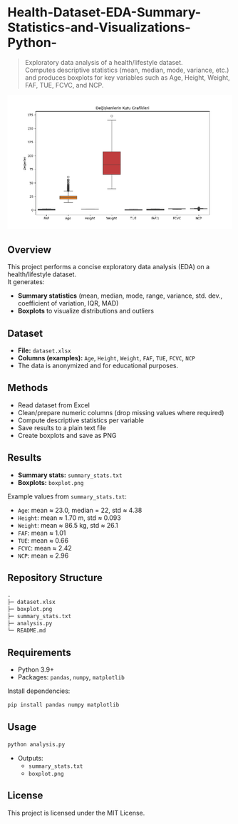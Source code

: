 # Health-Dataset-EDA-Summary-Statistics-and-Visualizations-Python-


> Exploratory data analysis of a health/lifestyle dataset.  
> Computes descriptive statistics (mean, median, mode, variance, etc.) and produces boxplots for key variables such as Age, Height, Weight, FAF, TUE, FCVC, and NCP.

![Boxplot](boxplot.png)

## Overview
This project performs a concise exploratory data analysis (EDA) on a health/lifestyle dataset.  
It generates:
- **Summary statistics** (mean, median, mode, range, variance, std. dev., coefficient of variation, IQR, MAD)
- **Boxplots** to visualize distributions and outliers

## Dataset
- **File:** `dataset.xlsx`  
- **Columns (examples):** `Age`, `Height`, `Weight`, `FAF`, `TUE`, `FCVC`, `NCP`  
- The data is anonymized and for educational purposes.

## Methods
- Read dataset from Excel
- Clean/prepare numeric columns (drop missing values where required)
- Compute descriptive statistics per variable
- Save results to a plain text file
- Create boxplots and save as PNG

## Results
- **Summary stats:** `summary_stats.txt`  
- **Boxplots:** `boxplot.png`

Example values from `summary_stats.txt`:
- `Age`: mean ≈ 23.0, median = 22, std ≈ 4.38
- `Height`: mean ≈ 1.70 m, std ≈ 0.093
- `Weight`: mean ≈ 86.5 kg, std ≈ 26.1
- `FAF`: mean ≈ 1.01
- `TUE`: mean ≈ 0.66
- `FCVC`: mean ≈ 2.42
- `NCP`: mean ≈ 2.96

## Repository Structure
```
.
├─ dataset.xlsx
├─ boxplot.png
├─ summary_stats.txt
├─ analysis.py
└─ README.md
```

## Requirements
- Python 3.9+
- Packages: `pandas`, `numpy`, `matplotlib`

Install dependencies:
```bash
pip install pandas numpy matplotlib
```

## Usage
```bash
python analysis.py
```
- Outputs:
  - `summary_stats.txt`
  - `boxplot.png`

## License
This project is licensed under the MIT License.
